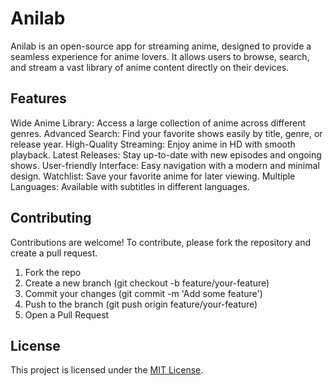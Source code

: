 # Anilab

Anilab is an open-source app for streaming anime, designed to provide a seamless experience for anime lovers. It allows users to browse, search, and stream a vast library of anime content directly on their devices.

## Features

Wide Anime Library: Access a large collection of anime across different genres. Advanced Search: Find your favorite shows easily by title, genre, or release year. High-Quality Streaming: Enjoy anime in HD with smooth playback. Latest Releases: Stay up-to-date with new episodes and ongoing shows. User-friendly Interface: Easy navigation with a modern and minimal design. Watchlist: Save your favorite anime for later viewing. Multiple Languages: Available with subtitles in different languages.

## Contributing

Contributions are welcome! To contribute, please fork the repository and create a pull request.

1) Fork the repo
2) Create a new branch (git checkout -b feature/your-feature)
3) Commit your changes (git commit -m 'Add some feature')
4) Push to the branch (git push origin feature/your-feature)
5) Open a Pull Request

## License

This project is licensed under the [MIT License](LICENSE).
